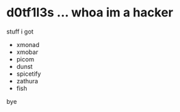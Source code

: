 # d0tf1l3s ... whoa im a hacker

stuff i got

<ul>
  <li>xmonad</li>
  <li>xmobar</li>
  <li>picom</li>
  <li>dunst</li>
  <li>spicetify</li>
  <li>zathura</li>
  <li>fish</li>
</ul>

bye
